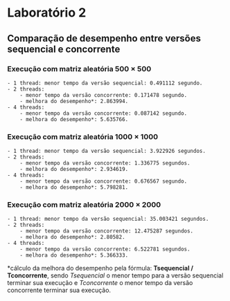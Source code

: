 # Laboratório 2
## Comparação de desempenho entre versões sequencial e concorrente

### Execução com matriz aleatória 500 × 500
    - 1 thread: menor tempo da versão sequencial: 0.491112 segundo.
    - 2 threads:
        - menor tempo da versão concorrente: 0.171478 segundo.
        - melhora do desempenho*: 2.863994.
    - 4 threads:
        - menor tempo da versão concorrente: 0.087142 segundo.
        - melhora do desempenho*: 5.635766.

### Execução com matriz aleatória 1000 × 1000
    - 1 thread: menor tempo da versão sequencial: 3.922926 segundos.
    - 2 threads:
        - menor tempo da versão concorrente: 1.336775 segundos.
        - melhora do desempenho*: 2.934619.
    - 4 threads:
        - menor tempo da versão concorrente: 0.676567 segundo.
        - melhora do desempenho*: 5.798281.

### Execução com matriz aleatória 2000 × 2000
    - 1 thread: menor tempo da versão sequencial: 35.003421 segundos.
    - 2 threads:
        - menor tempo da versão concorrente: 12.475287 segundos.
        - melhora do desempenho*: 2.80582.
    - 4 threads:
        - menor tempo da versão concorrente: 6.522781 segundos.
        - melhora do desempenho*: 5.366333.

*cálculo da melhora do desempenho pela fórmula: **Tsequencial / Tconcorrente**, sendo _Tsequencial_ o menor tempo para a versão sequencial terminar sua execução e _Tconcorrente_ o menor tempo da versão concorrente terminar sua execução.